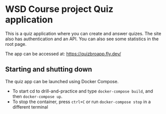 # WSD Course project Quiz application

This is a quiz application where you can create and answer quizes. The site also
has authentication and an API. You can also see some statistics in the root
page.

The app can be accessed at: https://quizbroapp.fly.dev/

## Starting and shutting down

The quiz app can be launched using Docker Compose.

- To start cd to drill-and-practice and type `docker-compose build`, and then
  `docker-compose up`.
- To stop the container, press `ctrl+C` or run `docker-compose stop` in a
  different terminal
